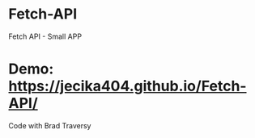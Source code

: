 # Fetch-API

Fetch API - Small APP

# Demo: https://jecika404.github.io/Fetch-API/

Code with Brad Traversy
